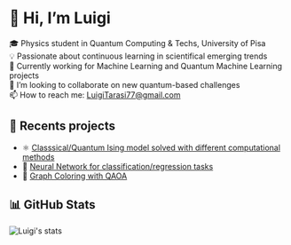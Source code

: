 # 👋 Hi, I’m Luigi

🎓 Physics student in Quantum Computing & Techs, University of Pisa  
💡 Passionate about continuous learning in scientifical emerging trends  
🎯 Currently working for Machine Learning and Quantum Machine Learning projects  
💞️ I’m looking to collaborate on new quantum-based challenges  
📫 How to reach me: LuigiTarasi77@gmail.com 

## 📌 Recents projects
- ⚛️ [Classsical/Quantum Ising model solved with different computational methods](https://github.com/gigits02/IsingModel)  
- 🧠 [Neural Network for classification/regression tasks](https://github.com/gigits02/Mlproject)  
- 🎨 [Graph Coloring with QAOA](https://github.com/gigits02/QMLproject)  

## 📊 GitHub Stats
![Luigi's stats](https://github-readme-stats.vercel.app/api?username=gigits02&show_icons=true&theme=github_dark)
